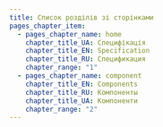 ```yaml
---
title: Список розділів зі сторінками
pages_chapter_item:
  - pages_chapter_name: home
    chapter_title_UA: Специфікація
    chapter_title_EN: Specification
    chapter_title_RU: Спецификация
    chapter_range: "1"
  - pages_chapter_name: component
    chapter_title_EN: Components
    chapter_title_RU: Компоненты
    chapter_title_UA: Компоненти
    chapter_range: "2"
---
```

